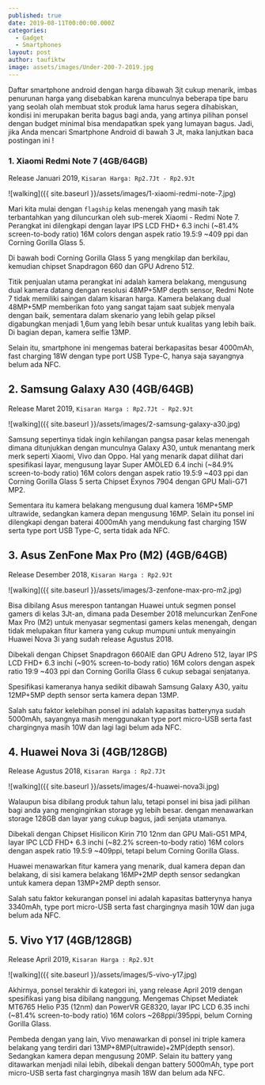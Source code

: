 ```yaml
---
published: true
date: 2019-08-11T00:00:00.000Z
categories:
  - Gadget
  - Smartphones
layout: post
author: taufiktw
image: assets/images/Under-200-7-2019.jpg
---
```

Daftar smartphone android dengan harga dibawah 3jt cukup menarik, imbas penurunan harga yang disebabkan karena munculnya beberapa tipe baru yang seolah olah membuat stok produk lama harus segera dihabiskan, kondisi ini merupakan berita bagus bagi anda, yang artinya pilihan ponsel dengan budget minimal bisa mendapatkan spek yang lumayan bagus. Jadi, jika Anda mencari Smartphone Android di bawah 3 Jt, maka lanjutkan baca postingan ini !

### 1. Xiaomi Redmi Note 7 (4GB/64GB)
Release Januari 2019, 
``
Kisaran Harga: Rp2.7Jt - Rp2.9Jt
``

![walking]({{ site.baseurl }}/assets/images/1-xiaomi-redmi-note-7.jpg)

Mari kita mulai dengan `flagship` kelas menengah yang masih tak terbantahkan yang diluncurkan oleh sub-merek Xiaomi - Redmi Note 7. Perangkat ini dilengkapi dengan layar IPS LCD FHD+ 6.3 inchi (~81.4% screen-to-body ratio) 16M colors dengan aspek ratio 19.5:9 ~409 ppi dan Corning Gorilla Glass 5.

Di bawah bodi Corning Gorilla Glass 5 yang mengkilap dan berkilau, kemudian chipset Snapdragon 660 dan GPU Adreno 512.

Titik penjualan utama perangkat ini adalah kamera belakang, mengusung dual kamera datang dengan resolusi 48MP+5MP depth sensor, Redmi Note 7 tidak memiliki saingan dalam kisaran harga. Kamera belakang dual 48MP+5MP memberikan foto yang sangat tajam saat subjek menyala dengan baik, sementara dalam skenario yang lebih gelap piksel digabungkan menjadi 1,6um yang lebih besar untuk kualitas yang lebih baik. Di bagian depan, kamera selfie 13MP.

Selain itu, smartphone ini mengemas baterai berkapasitas besar 4000mAh, fast charging 18W dengan type port USB Type-C, hanya saja sayangnya belum ada NFC.

## 2. Samsung Galaxy A30 (4GB/64GB)
Release Maret 2019, 
``
Kisaran Harga : Rp2.7Jt - Rp2.9Jt
``

![walking]({{ site.baseurl }}/assets/images/2-samsung-galaxy-a30.jpg)

Samsung sepertinya tidak ingin kehilangan pangsa pasar kelas menengah dimana ditunjukkan dengan munculnya Galaxy A30, untuk menantang merk merk seperti Xiaomi, Vivo dan Oppo. Hal yang menarik dapat dilihat dari spesifikasi layar, mengusung layar Super AMOLED 6.4 inchi (~84.9% screen-to-body ratio) 16M colors dengan aspek ratio 19.5:9 ~403 ppi dan Corning Gorilla Glass 5 serta Chipset Exynos 7904 dengan GPU Mali-G71 MP2.

Sementara itu kamera belakang mengusung dual kamera 16MP+5MP ultrawide, sedangkan kamera depan mengusung 16MP. Selain itu ponsel ini dilengkapi dengan baterai 4000mAh yang mendukung fast charging 15W serta type port USB Type-C, serta tidak ada NFC. 

## 3. Asus ZenFone Max Pro (M2) (4GB/64GB)
Release Desember 2018, 
``
Kisaran Harga : Rp2.9Jt
``

![walking]({{ site.baseurl }}/assets/images/3-zenfone-max-pro-m2.jpg)

Bisa dibilang Asus merespon tantangan Huawei untuk segmen ponsel gamers di kelas 3Jt-an, dimana pada Desember 2018 meluncurkan ZenFone Max Pro (M2) untuk menyasar segmentasi gamers kelas menengah, dengan tidak melupakan fitur kamera yang cukup mumpuni untuk menyaingin Huawei Nova 3i yang sudah release Agustus 2018.

Dibekali dengan Chipset Snapdragon 660AIE dan GPU Adreno 512, layar IPS LCD FHD+ 6.3 inchi (~90% screen-to-body ratio) 16M colors dengan aspek ratio 19:9 ~403 ppi dan Corning Gorilla Glass 6 cukup sebagai senjatanya.

Spesifikasi kameranya hanya sedikit dibawah Samsung Galaxy A30, yaitu 12MP+5MP depth sensor serta kamera depan 13MP.

Salah satu faktor kelebihan ponsel ini adalah kapasitas batterynya sudah 5000mAh, sayangnya masih menggunakan type port micro-USB serta fast chargingnya masih 10W dan lagi lagi belum ada NFC.

## 4. Huawei Nova 3i (4GB/128GB)
Release Agustus 2018,
``
Kisaran Harga : Rp2.7Jt
``

![walking]({{ site.baseurl }}/assets/images/4-huawei-nova3i.jpg)

Walaupun bisa dibilang produk tahun lalu, tetapi ponsel ini bisa jadi pilihan bagi anda yang menginginkan storage yg lebih besar. dengan menawarkan storage 128GB dan layar yang cukup bagus, jadi senjata utamanya.

Dibekali dengan Chipset Hisilicon Kirin 710 12nm dan GPU Mali-G51 MP4, layar IPC LCD FHD+ 6.3 inchi (~82.2% screen-to-body ratio) 16M colors dengan aspek ratio 19.5:9 ~409ppi, tetapi belum Corning Gorilla Glass.

Huawei menawarkan fitur kamera yang menarik, dual kamera depan dan belakang, di sisi kamera belakang 16MP+2MP depth sensor sedangkan untuk kamera depan 13MP+2MP depth sensor.

Salah satu faktor kekurangan ponsel ini adalah kapasitas batterynya hanya 3340mAh, type port micro-USB serta fast chargingnya masih 10W dan juga belum ada NFC.

## 5. Vivo Y17 (4GB/128GB)
Release April 2019, 
``
Kisaran Harga : Rp2.9Jt
``

![walking]({{ site.baseurl }}/assets/images/5-vivo-y17.jpg)

Akhirnya, ponsel terakhir di kategori ini, yang release April 2019 dengan spesifikasi yang bisa dibilang nanggung. Mengemas Chipset Mediatek MT6765 Helio P35 (12nm) dan PowerVR GE8320, layar IPC LCD 6.35 inchi (~81.4% screen-to-body ratio) 16M colors ~268ppi/395ppi, belum Corning Gorilla Glass.

Pembeda dengan yang lain, Vivo menawarkan di ponsel ini triple kamera belakang yang terdiri dari 13MP+8MP(ultrawide)+2MP(depth sensor). Sedangkan kamera depan mengusung 20MP. Selain itu battery yang ditawarkan menjadi nilai lebih, dibekali dengan battery 5000mAh, type port micro-USB serta fast chargingnya masih 18W dan belum ada NFC.